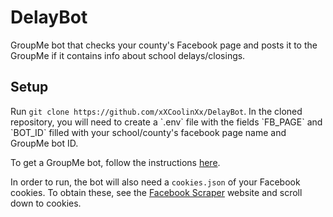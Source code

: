 # DelayBot

GroupMe bot that checks your county's Facebook page and posts it to the GroupMe if it contains info about school delays/closings.

<h2>
Setup
</h2>
Run <code>git clone https://github.com/xXCoolinXx/DelayBot</code>. In the cloned repository, you will need to create a `.env` file with the fields `FB_PAGE` and `BOT_ID` filled with your school/county's facebook page name and GroupMe bot ID. <br>

To get a GroupMe bot, follow the instructions <a href=https://dev.groupme.com/tutorials/bots> here</a>. <br>

In order to run, the bot will also need a `cookies.json` of your Facebook cookies. To obtain these, see the <a href=https://pypi.org/project/facebook-scraper>Facebook Scraper</a> website and scroll down to cookies.
